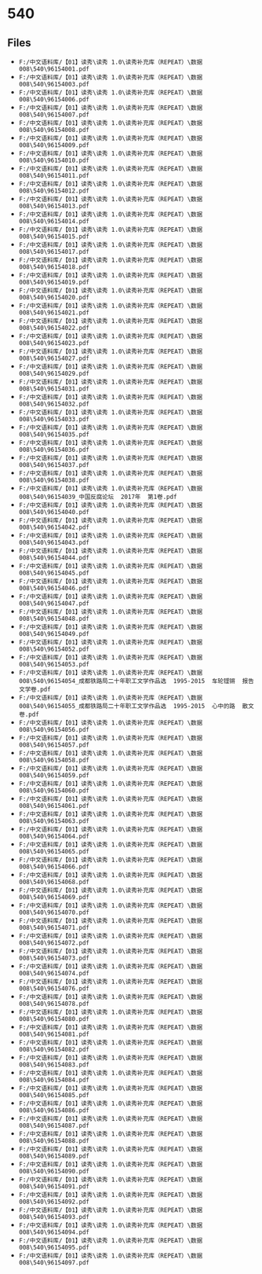 # 540

## Files

- `F:/中文语料库/【01】读秀\读秀 1.0\读秀补充库（REPEAT）\数据008\540\96154001.pdf`
- `F:/中文语料库/【01】读秀\读秀 1.0\读秀补充库（REPEAT）\数据008\540\96154003.pdf`
- `F:/中文语料库/【01】读秀\读秀 1.0\读秀补充库（REPEAT）\数据008\540\96154006.pdf`
- `F:/中文语料库/【01】读秀\读秀 1.0\读秀补充库（REPEAT）\数据008\540\96154007.pdf`
- `F:/中文语料库/【01】读秀\读秀 1.0\读秀补充库（REPEAT）\数据008\540\96154008.pdf`
- `F:/中文语料库/【01】读秀\读秀 1.0\读秀补充库（REPEAT）\数据008\540\96154009.pdf`
- `F:/中文语料库/【01】读秀\读秀 1.0\读秀补充库（REPEAT）\数据008\540\96154010.pdf`
- `F:/中文语料库/【01】读秀\读秀 1.0\读秀补充库（REPEAT）\数据008\540\96154011.pdf`
- `F:/中文语料库/【01】读秀\读秀 1.0\读秀补充库（REPEAT）\数据008\540\96154012.pdf`
- `F:/中文语料库/【01】读秀\读秀 1.0\读秀补充库（REPEAT）\数据008\540\96154013.pdf`
- `F:/中文语料库/【01】读秀\读秀 1.0\读秀补充库（REPEAT）\数据008\540\96154014.pdf`
- `F:/中文语料库/【01】读秀\读秀 1.0\读秀补充库（REPEAT）\数据008\540\96154015.pdf`
- `F:/中文语料库/【01】读秀\读秀 1.0\读秀补充库（REPEAT）\数据008\540\96154017.pdf`
- `F:/中文语料库/【01】读秀\读秀 1.0\读秀补充库（REPEAT）\数据008\540\96154018.pdf`
- `F:/中文语料库/【01】读秀\读秀 1.0\读秀补充库（REPEAT）\数据008\540\96154019.pdf`
- `F:/中文语料库/【01】读秀\读秀 1.0\读秀补充库（REPEAT）\数据008\540\96154020.pdf`
- `F:/中文语料库/【01】读秀\读秀 1.0\读秀补充库（REPEAT）\数据008\540\96154021.pdf`
- `F:/中文语料库/【01】读秀\读秀 1.0\读秀补充库（REPEAT）\数据008\540\96154022.pdf`
- `F:/中文语料库/【01】读秀\读秀 1.0\读秀补充库（REPEAT）\数据008\540\96154023.pdf`
- `F:/中文语料库/【01】读秀\读秀 1.0\读秀补充库（REPEAT）\数据008\540\96154027.pdf`
- `F:/中文语料库/【01】读秀\读秀 1.0\读秀补充库（REPEAT）\数据008\540\96154029.pdf`
- `F:/中文语料库/【01】读秀\读秀 1.0\读秀补充库（REPEAT）\数据008\540\96154031.pdf`
- `F:/中文语料库/【01】读秀\读秀 1.0\读秀补充库（REPEAT）\数据008\540\96154032.pdf`
- `F:/中文语料库/【01】读秀\读秀 1.0\读秀补充库（REPEAT）\数据008\540\96154033.pdf`
- `F:/中文语料库/【01】读秀\读秀 1.0\读秀补充库（REPEAT）\数据008\540\96154035.pdf`
- `F:/中文语料库/【01】读秀\读秀 1.0\读秀补充库（REPEAT）\数据008\540\96154036.pdf`
- `F:/中文语料库/【01】读秀\读秀 1.0\读秀补充库（REPEAT）\数据008\540\96154037.pdf`
- `F:/中文语料库/【01】读秀\读秀 1.0\读秀补充库（REPEAT）\数据008\540\96154038.pdf`
- `F:/中文语料库/【01】读秀\读秀 1.0\读秀补充库（REPEAT）\数据008\540\96154039_中国反腐论坛  2017年  第1卷.pdf`
- `F:/中文语料库/【01】读秀\读秀 1.0\读秀补充库（REPEAT）\数据008\540\96154040.pdf`
- `F:/中文语料库/【01】读秀\读秀 1.0\读秀补充库（REPEAT）\数据008\540\96154042.pdf`
- `F:/中文语料库/【01】读秀\读秀 1.0\读秀补充库（REPEAT）\数据008\540\96154043.pdf`
- `F:/中文语料库/【01】读秀\读秀 1.0\读秀补充库（REPEAT）\数据008\540\96154044.pdf`
- `F:/中文语料库/【01】读秀\读秀 1.0\读秀补充库（REPEAT）\数据008\540\96154045.pdf`
- `F:/中文语料库/【01】读秀\读秀 1.0\读秀补充库（REPEAT）\数据008\540\96154046.pdf`
- `F:/中文语料库/【01】读秀\读秀 1.0\读秀补充库（REPEAT）\数据008\540\96154047.pdf`
- `F:/中文语料库/【01】读秀\读秀 1.0\读秀补充库（REPEAT）\数据008\540\96154048.pdf`
- `F:/中文语料库/【01】读秀\读秀 1.0\读秀补充库（REPEAT）\数据008\540\96154049.pdf`
- `F:/中文语料库/【01】读秀\读秀 1.0\读秀补充库（REPEAT）\数据008\540\96154052.pdf`
- `F:/中文语料库/【01】读秀\读秀 1.0\读秀补充库（REPEAT）\数据008\540\96154053.pdf`
- `F:/中文语料库/【01】读秀\读秀 1.0\读秀补充库（REPEAT）\数据008\540\96154054_成都铁路局二十年职工文学作品选  1995-2015  车轮铿锵  报告文学卷.pdf`
- `F:/中文语料库/【01】读秀\读秀 1.0\读秀补充库（REPEAT）\数据008\540\96154055_成都铁路局二十年职工文学作品选  1995-2015  心中的路  散文卷.pdf`
- `F:/中文语料库/【01】读秀\读秀 1.0\读秀补充库（REPEAT）\数据008\540\96154056.pdf`
- `F:/中文语料库/【01】读秀\读秀 1.0\读秀补充库（REPEAT）\数据008\540\96154057.pdf`
- `F:/中文语料库/【01】读秀\读秀 1.0\读秀补充库（REPEAT）\数据008\540\96154058.pdf`
- `F:/中文语料库/【01】读秀\读秀 1.0\读秀补充库（REPEAT）\数据008\540\96154059.pdf`
- `F:/中文语料库/【01】读秀\读秀 1.0\读秀补充库（REPEAT）\数据008\540\96154060.pdf`
- `F:/中文语料库/【01】读秀\读秀 1.0\读秀补充库（REPEAT）\数据008\540\96154061.pdf`
- `F:/中文语料库/【01】读秀\读秀 1.0\读秀补充库（REPEAT）\数据008\540\96154063.pdf`
- `F:/中文语料库/【01】读秀\读秀 1.0\读秀补充库（REPEAT）\数据008\540\96154064.pdf`
- `F:/中文语料库/【01】读秀\读秀 1.0\读秀补充库（REPEAT）\数据008\540\96154065.pdf`
- `F:/中文语料库/【01】读秀\读秀 1.0\读秀补充库（REPEAT）\数据008\540\96154066.pdf`
- `F:/中文语料库/【01】读秀\读秀 1.0\读秀补充库（REPEAT）\数据008\540\96154068.pdf`
- `F:/中文语料库/【01】读秀\读秀 1.0\读秀补充库（REPEAT）\数据008\540\96154069.pdf`
- `F:/中文语料库/【01】读秀\读秀 1.0\读秀补充库（REPEAT）\数据008\540\96154070.pdf`
- `F:/中文语料库/【01】读秀\读秀 1.0\读秀补充库（REPEAT）\数据008\540\96154071.pdf`
- `F:/中文语料库/【01】读秀\读秀 1.0\读秀补充库（REPEAT）\数据008\540\96154072.pdf`
- `F:/中文语料库/【01】读秀\读秀 1.0\读秀补充库（REPEAT）\数据008\540\96154073.pdf`
- `F:/中文语料库/【01】读秀\读秀 1.0\读秀补充库（REPEAT）\数据008\540\96154074.pdf`
- `F:/中文语料库/【01】读秀\读秀 1.0\读秀补充库（REPEAT）\数据008\540\96154076.pdf`
- `F:/中文语料库/【01】读秀\读秀 1.0\读秀补充库（REPEAT）\数据008\540\96154078.pdf`
- `F:/中文语料库/【01】读秀\读秀 1.0\读秀补充库（REPEAT）\数据008\540\96154080.pdf`
- `F:/中文语料库/【01】读秀\读秀 1.0\读秀补充库（REPEAT）\数据008\540\96154081.pdf`
- `F:/中文语料库/【01】读秀\读秀 1.0\读秀补充库（REPEAT）\数据008\540\96154082.pdf`
- `F:/中文语料库/【01】读秀\读秀 1.0\读秀补充库（REPEAT）\数据008\540\96154083.pdf`
- `F:/中文语料库/【01】读秀\读秀 1.0\读秀补充库（REPEAT）\数据008\540\96154084.pdf`
- `F:/中文语料库/【01】读秀\读秀 1.0\读秀补充库（REPEAT）\数据008\540\96154085.pdf`
- `F:/中文语料库/【01】读秀\读秀 1.0\读秀补充库（REPEAT）\数据008\540\96154086.pdf`
- `F:/中文语料库/【01】读秀\读秀 1.0\读秀补充库（REPEAT）\数据008\540\96154087.pdf`
- `F:/中文语料库/【01】读秀\读秀 1.0\读秀补充库（REPEAT）\数据008\540\96154088.pdf`
- `F:/中文语料库/【01】读秀\读秀 1.0\读秀补充库（REPEAT）\数据008\540\96154089.pdf`
- `F:/中文语料库/【01】读秀\读秀 1.0\读秀补充库（REPEAT）\数据008\540\96154090.pdf`
- `F:/中文语料库/【01】读秀\读秀 1.0\读秀补充库（REPEAT）\数据008\540\96154091.pdf`
- `F:/中文语料库/【01】读秀\读秀 1.0\读秀补充库（REPEAT）\数据008\540\96154092.pdf`
- `F:/中文语料库/【01】读秀\读秀 1.0\读秀补充库（REPEAT）\数据008\540\96154093.pdf`
- `F:/中文语料库/【01】读秀\读秀 1.0\读秀补充库（REPEAT）\数据008\540\96154094.pdf`
- `F:/中文语料库/【01】读秀\读秀 1.0\读秀补充库（REPEAT）\数据008\540\96154095.pdf`
- `F:/中文语料库/【01】读秀\读秀 1.0\读秀补充库（REPEAT）\数据008\540\96154097.pdf`
